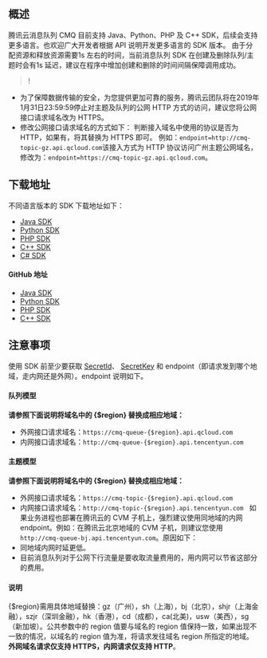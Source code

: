 ## 概述
腾讯云消息队列 CMQ 目前支持 Java、Python、PHP 及 C++ SDK，后续会支持更多语言。也欢迎广大开发者根据 API 说明开发更多语言的 SDK 版本。
由于分配资源和释放资源需要1s 左右的时间，当前消息队列 SDK 在创建及删除队列/主题时会有1s 延迟，建议在程序中增加创建和删除的时间间隔保障调用成功。

>!
- 为了保障数据传输的安全，为您提供更加可靠的服务，腾讯云团队将在2019年1月31日23:59:59停止对主题及队列的公网 HTTP 方式的访问，建议您将公网接口请求域名改为 HTTPS。
- 修改公网接口请求域名的方式如下：
判断接入域名中使用的协议是否为 HTTP，如果有，将其替换为 HTTPS 即可。
例如：`endpoint=http://cmq-topic-gz.api.qcloud.com`该接入方式为 HTTP 协议访问广州主题公网域名，修改为：`endpoint=https://cmq-topic-gz.api.qcloud.com`。

## 下载地址
不同语言版本的 SDK 下载地址如下：
- [Java SDK](http://cmqsdk-10016717.cossh.myqcloud.com/qc_cmq_java_sdk_V1.0.4.zip)
- [Python SDK](http://cmqsdk-10016717.cossh.myqcloud.com/qc_cmq_python_sdk_V1.0.4.zip)
- [PHP SDK](http://cmqsdk-10016717.cossh.myqcloud.com/qc_cmq_php_sdk_V1.0.4.zip)
- [C++ SDK](http://cmqsdk-10016717.cossh.myqcloud.com/qc_cmq_cpp_sdk_V1.0.4.zip)
- [C# SDK](https://main.qcloudimg.com/raw/2fe051dcc6ee0b3088f16d5d04182f64.zip)

#### GitHub 地址
- [Java SDK](https://github.com/tencentyun/cmq-java-sdk)
- [Python SDK](https://github.com/tencentyun/cmq-python-sdk)
- [PHP SDK](https://github.com/tencentyun/cmq-php-sdk)
- [C++ SDK](https://github.com/tencentyun/cmq-cpp-sdk)

## 注意事项
使用 SDK 前至少要获取 [SecretId](https://console.cloud.tencent.com/capi)、 [SecretKey](https://console.cloud.tencent.com/capi) 和 endpoint（即请求发到哪个地域，走内网还是外网）。endpoint 说明如下。

#### 队列模型
**请参照下面说明将域名中的 {$region} 替换成相应地域：**
- 外网接口请求域名：`https://cmq-queue-{$region}.api.qcloud.com`
- 内网接口请求域名：`http://cmq-queue-{$region}.api.tencentyun.com`


#### 主题模型
**请参照下面说明将域名中的 {$region} 替换成相应地域：**
- 外网接口请求域名：`https://cmq-topic-{$region}.api.qcloud.com`
- 内网接口请求域名：`http://cmq-topic-{$region}.api.tencentyun.com`
 
如果业务进程也部署在腾讯云的 CVM 子机上，强烈建议使用同地域的内网 endpoint。例如：在腾讯云北京地域的 CVM 子机，则建议您使用 `http://cmq-queue-bj.api.tencentyun.com`。原因如下：
- 同地域内网时延更低。
- 目前消息队列对于公网下行流量是要收取流量费用的，用内网可以节省这部分的费用。

#### 说明
{$region}需用具体地域替换：gz（广州），sh（上海），bj（北京），shjr（上海金融），szjr（深圳金融），hk（香港），cd（成都），ca(北美)，usw（美西），sg（新加坡）。公共参数中的 region 值要与域名的 region 值保持一致，如果出现不一致的情况，以域名的 region 值为准，将请求发往域名 region 所指定的地域。
**外网域名请求仅支持 HTTPS，内网请求仅支持 HTTP**。
